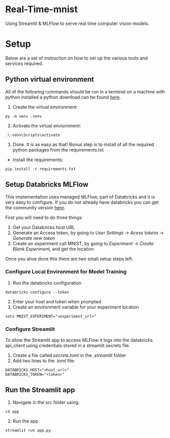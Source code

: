 # Real-Time-mnist
Using Streamlit &amp; MLFlow to serve real time computer vision models.

# Setup
Below are a set of instruction on how to set up the various tools and services required.

## Python virtual environment
All of the following commands should be run in a terminal on a machine with python installed a python download can be found [here](https://www.python.org/downloads/).
1) Create the virtual environment:
```
py -m venv .venv
```
2) Activate the virtual enviornment:
```
.\.venv\Scripts\activate
```
3) Done. It is as easy as that!
Bonus step is to install of all the required python packages from the requirements.txt
- Install the requirements:
```
pip install -r requirements.txt
```

## Setup Databricks MLFlow
This implementation uses managed MLFlow, part of Databricks and it is very easy to configure. If you do not already have databricks you can get the community version [here](https://www.databricks.com/try-databricks#account).

First you will need to do three things:
1) Get your Databricks host URL
2) Generate an Access token, by going to *User Settings* -> *Acess tokens* -> *Generate new token*
3) Create an experiment call MNIST, by going to *Experiment* -> *Create Blank Experiment*, and get the location

Once you ahve done this there are two small setup steps left.

### Configure Local Environment for Model Training
1) Run the databricks configuration
```
databricks configure --token
```
2) Enter your host and token when prompted
3) Create an environment variable for your experiment location
```
setx MNIST_EXPERIMENT="<experiment_url>"
```

### Configure Streamlit
To allow the Streamlit app to access MLFlow it logs into the databricks api_client using credentials stored in a streamlit secrets file.
1) Create a file called *secrets.toml* in the *.streamlit* folder
2) Add two lines to the .toml file:
```
DATABRICKS_HOST="<host_url>"
DATABRICKS_TOKEN="<token>"
```

## Run the Streamlit app
1) Navigate in the src folder using:
```
cd app
```
2) Run the app
```
streamlit run app.py